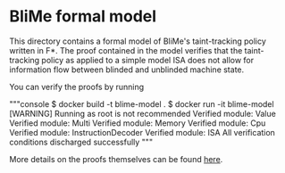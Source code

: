 BliMe formal model
==================

This directory contains a formal model of BliMe's taint-tracking policy written in F\*.  The proof contained in the model verifies that the taint-tracking policy as applied to a simple model ISA does not allow for information flow between blinded and unblinded machine state.

You can verify the proofs by running 

"""console
$ docker build -t blime-model .
$ docker run -it blime-model 
[WARNING] Running as root is not recommended
Verified module: Value
Verified module: Multi
Verified module: Memory
Verified module: Cpu
Verified module: InstructionDecoder
Verified module: ISA
All verification conditions discharged successfully
"""

More details on the proofs themselves can be found [here](https://blinded-computation.github.io/blime-model/).
